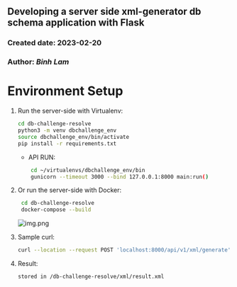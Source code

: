 ## Developing a server side xml-generator db schema application with Flask
### Created date: 2023-02-20
### Author: *Binh Lam*

# Environment Setup
1. Run the server-side with Virtualenv:

    ```sh
    cd db-challenge-resolve
    python3 -m venv dbchallenge_env
    source dbchallenge_env/bin/activate
    pip install -r requirements.txt
    ```
    * API RUN:
    ```sh
        cd ~/virtualenvs/dbchallenge_env/bin
        gunicorn --timeout 3000 --bind 127.0.0.1:8000 main:run()
    ```

2. Or run the server-side with Docker:
   ```sh
    cd db-challenge-resolve
    docker-compose --build
    ```
   ![img.png](pkg/static/img.png)

3. Sample curl:
   ```sh
   curl --location --request POST 'localhost:8000/api/v1/xml/generate'
   ```

4. Result:
   ```sh
   stored in /db-challenge-resolve/xml/result.xml
   ```
